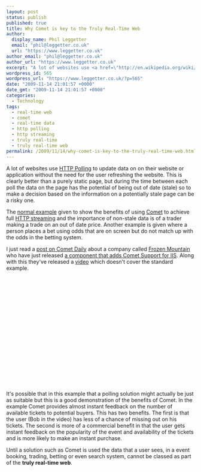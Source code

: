```yaml
---
layout: post
status: publish
published: true
title: Why Comet is key to the Truly Real-Time Web
author:
  display_name: Phil Leggetter
  email: "phil@leggetter.co.uk"
  url: "https://www.leggetter.co.uk"
author_email: "phil@leggetter.co.uk"
author_url: "https://www.leggetter.co.uk"
excerpt: "A lot of websites use <a href=\"http://en.wikipedia.org/wiki/Comet_(programming)#Ajax_with_long_polling\">HTTP Polling</a> to update data on on their website or application without the need for the user refreshing the website. This is clearly better than a purely static page, but during the time between each poll the data on the page has the potential of being out of date (stale) so to make a decision based on the information on a potentially stale page can be a risky one.\r\n\r\nThe <a href=\"http://ajaxpatterns.org/HTTP_Streaming#Goal_Story\">normal example</a> given to show the benefits of using <a href=\"http://en.wikipedia.org/wiki/Comet_(programming)\">Comet</a> to achieve full <a href=\"http://en.wikipedia.org/wiki/Push_technology#HTTP_server_push\">HTTP streaming</a> and the importance of non-stale data is of a trader making a trade on an out of date price. Another example is given where a person places a bet using odds that are on screen but do not match up with the odds in the betting system.\r\n\r\nI just read a <a href=\"http://cometdaily.com/2009/11/14/comet-support-for-iis/\">post on Comet Daily</a> about a company called <a href=\"http://www.frozenmountain.com/\">Frozen Mountain</a> who have just released <a href=\"http://www.frozenmountain.com/websync/\">a component that adds Comet Support for IIS</a>. Along with this they've released a <a href=\"https://www.leggetter.co.uk/2009/11/14/why-comet-is-key-to-the-real-time-web.html\">video</a> which doesn't cover the standard example.\r\n"
wordpress_id: 565
wordpress_url: "https://www.leggetter.co.uk/?p=565"
date: "2009-11-14 21:01:57 +0000"
date_gmt: "2009-11-14 21:01:57 +0000"
categories:
  - Technology
tags:
  - real-time web
  - comet
  - real-time data
  - http polling
  - http streaming
  - truly real-time
  - truly real-time web
permalink: /2009/11/14/why-comet-is-key-to-the-truly-real-time-web.html
---
```


<p>A lot of websites use <a href="http://en.wikipedia.org/wiki/Comet_(programming)#Ajax_with_long_polling">HTTP Polling</a> to update data on on their website or application without the need for the user refreshing the website. This is clearly better than a purely static page, but during the time between each poll the data on the page has the potential of being out of date (stale) so to make a decision based on the information on a potentially stale page can be a risky one.</p>
<p>The <a href="http://ajaxpatterns.org/HTTP_Streaming#Goal_Story">normal example</a> given to show the benefits of using <a href="http://en.wikipedia.org/wiki/Comet_(programming)">Comet</a> to achieve full <a href="http://en.wikipedia.org/wiki/Push_technology#HTTP_server_push">HTTP streaming</a> and the importance of non-stale data is of a trader making a trade on an out of date price. Another example is given where a person places a bet using odds that are on screen but do not match up with the odds in the betting system.</p>
<p>I just read a <a href="http://cometdaily.com/2009/11/14/comet-support-for-iis/">post on Comet Daily</a> about a company called <a href="http://www.frozenmountain.com/">Frozen Mountain</a> who have just released <a href="http://www.frozenmountain.com/websync/">a component that adds Comet Support for IIS</a>. Along with this they've released a <a href="/2009/11/14/why-comet-is-key-to-the-real-time-web.html">video</a> which doesn't cover the standard example.<br />
<a id="more"></a><a id="more-565"></a><br />
<a name="comet-example-video"></a><br />
<object classid="clsid:d27cdb6e-ae6d-11cf-96b8-444553540000" width="400" height="270" codebase="http://download.macromedia.com/pub/shockwave/cabs/flash/swflash.cab#version=6,0,40,0"><param name="allowfullscreen" value="true" /><param name="allowscriptaccess" value="always" /><param name="src" value="http://vimeo.com/moogaloop.swf?clip_id=4748722&amp;server=vimeo.com&amp;show_title=1&amp;show_byline=1&amp;show_portrait=0&amp;color=&amp;fullscreen=1" /><embed type="application/x-shockwave-flash" width="400" height="270" src="http://vimeo.com/moogaloop.swf?clip_id=4748722&amp;server=vimeo.com&amp;show_title=1&amp;show_byline=1&amp;show_portrait=0&amp;color=&amp;fullscreen=1" allowscriptaccess="always" allowfullscreen="true"></embed></object></p>
<p>It's possible that in this example that a polling solution might actually be just as suitable but this is a good demonstration of the benefits of Comet. In the example Comet provides almost instant feedback on the number of available tickets to potential buyers. This has two benefits. The first is that the user (Bob in the video) has less of a chance of missing out on his tickets. The second is more of a commercial benefit in that the user gets instant feedback on the popularity of the event and availability of the tickets and is more likely to make an instant purchase.</p>
<p>Until a solution such as Comet is used the data that a user sees, in a event booking, trading, betting or even search system, cannot be classed as part of the <strong>truly real-time web</strong>.</p>
